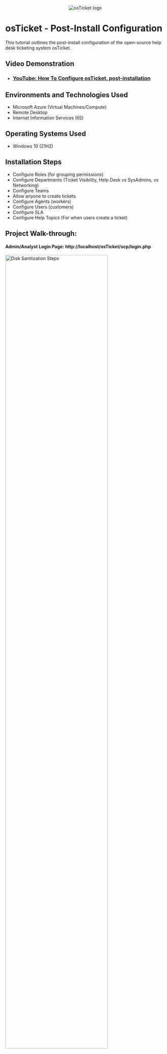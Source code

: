 <p align="center">
<img src="https://i.imgur.com/Clzj7Xs.png" alt="osTicket logo"/>
</p>

<h1>osTicket - Post-Install Configuration</h1>
This tutorial outlines the post-install configuration of the open-source help desk ticketing system osTicket.<br />


<h2>Video Demonstration</h2>

- ### [YouTube: How To Configure osTicket, post-installation](https://www.youtube.com)

<h2>Environments and Technologies Used</h2>

- Microsoft Azure (Virtual Machines/Compute)
- Remote Desktop
- Internet Information Services (IIS)

<h2>Operating Systems Used </h2>

- Windows 10</b> (21H2)

<h2>Installation Steps</h2>

- Configure Roles (for grouping permissions)
- Configure Departments (Ticket Visibility, Help Desk vs SysAdmins, vs Networking)
- Configure Teams
- Allow anyone to create tickets 
- Configure Agents (workers)
- Configure Users (customers)
- Configure SLA
- Configure Help Topics (For when users create a ticket)

<h2>Project Walk-through:</h2>

<h4>Admin/Analyst Login Page:     http://localhost/osTicket/scp/login.php </h4>

<p>
  <img src="https://i.imgur.com/Svhum4U.png" height="80%" width="80%" alt="Disk Sanitization Steps"/>
<p>
<br />

<h4>End Users osTicket URL:      http://localhost/osTicket </h4>

<p>
  <img src="https://i.imgur.com/siNMSH3.png" height="80%" width="80%" alt="Disk Sanitization Steps"/>
<p>
<br />
  
<h4>Acknowledge Agent Panel vs Admin Panel</h4>
<p>
  <img src="https://i.imgur.com/iUzb0qq.png" height="80%" width="80%" alt="Disk Sanitization Steps"/>
  <img src="https://i.imgur.com/MIsuJ4f.png" height="80%" width="80%" alt="Disk Sanitization Steps"/>
<p>
<br />
  
<h4>Configure Roles (for grouping permissions)</h4>

- Admin Panel -> Agents -> Roles
    - Supreme Admin

<p>
  <img src="https://i.imgur.com/Sc5Y8gr.png" height="80%" width="80%" alt="Disk Sanitization Steps"/>
  <img src="https://i.imgur.com/Th7Ca2I.png" height="80%" width="80%" alt="Disk Sanitization Steps"/>
  <img src="https://i.imgur.com/q547YJ2.png" height="80%" width="80%" alt="Disk Sanitization Steps"/>
  <img src="https://i.imgur.com/VmzPYet.png" height="80%" width="80%" alt="Disk Sanitization Steps"/>
  <img src="https://i.imgur.com/8BghBkL.png" height="80%" width="80%" alt="Disk Sanitization Steps"/>
  <img src="https://i.imgur.com/QE5TKro.png" height="80%" width="80%" alt="Disk Sanitization Steps"/>
<p>
<br />

<h4>Configure Departments (Ticket Visibility, Help Desk vs SysAdmins, vs Networking)</h4>

- Admin Panel -> Agents -> Departments
    - SysAdmins

<p>
  <img src="https://i.imgur.com/jjGXKo3.png" height="80%" width="80%" alt="Disk Sanitization Steps"/>
  <img src="https://i.imgur.com/Cu6LNhp.png" height="80%" width="80%" alt="Disk Sanitization Steps"/>
  <img src="https://i.imgur.com/6iMtkEM.png" height="80%" width="80%" alt="Disk Sanitization Steps"/>
<p>
<br />

<h4>Configure Teams</h4>

- Admin Panel -> Agents -> Teams (Pull Agents from different Departments)
    - Online Banking

<p>
  <img src="https://i.imgur.com/EtOR2ge.png" height="80%" width="80%" alt="Disk Sanitization Steps"/>
  <img src="https://i.imgur.com/mACxyAq.png" height="80%" width="80%" alt="Disk Sanitization Steps"/>
  <img src="https://i.imgur.com/mjBcvAK.png" height="80%" width="80%" alt="Disk Sanitization Steps"/>
<p>
<br />

<h4>Allow anyone to create tickets</h4>

- Admin Panel -> Settings -> User Settings (UNCHECK: unregistered users can create tickets)
    - Registration Required: Require registration and login to create tickets

<p>
  <img src="https://i.imgur.com/XBjJWQq.png" height="80%" width="80%" alt="Disk Sanitization Steps"/>
<p>
<br />

<h4>Configure Agents (workers)</h4>

- Admin Panel -> Agents -> Add New
    - Jane (Dept: SysAdmins)
    - John (Dept: Support)

<p>
  <img src="https://i.imgur.com/m0chQA7.png" height="80%" width="80%" alt="Disk Sanitization Steps"/>
  <img src="https://i.imgur.com/DUUnjqP.png" height="80%" width="80%" alt="Disk Sanitization Steps"/>
  <img src="https://i.imgur.com/1kLtdrs.png" height="80%" width="80%" alt="Disk Sanitization Steps"/>
  <img src="https://i.imgur.com/CJWx4VS.png" height="80%" width="80%" alt="Disk Sanitization Steps"/>
  <img src="https://i.imgur.com/At0fdHK.png" height="80%" width="80%" alt="Disk Sanitization Steps"/>
  <img src="https://i.imgur.com/HKRMZai.png" height="80%" width="80%" alt="Disk Sanitization Steps"/>
  <img src="https://i.imgur.com/GTRPftt.png" height="80%" width="80%" alt="Disk Sanitization Steps"/>
<p>
<br />

<h4>Configure Users (customers)</h4>

- Agent Panel -> Users -> Add New
    - Karen
    - Ken

<p>
  <img src="https://i.imgur.com/bMurkiz.png" height="80%" width="80%" alt="Disk Sanitization Steps"/>
  <img src="https://i.imgur.com/oKAQmHg.png" height="80%" width="80%" alt="Disk Sanitization Steps"/>
<p>
<br />

<h4>Configure SLA</h4>

- Admin Panel -> Manage -> SLA
    - Sev-A (Grace Period: 1 hour, Schedule: 24/7)
    - Sev-B (Grace Period: 4 hours, Schedule: 24/7)
    - Sev-C (Grace Period: 8 hours, Business Hours)

<p>
  <img src="https://i.imgur.com/BeV5CNT.png" height="80%" width="80%" alt="Disk Sanitization Steps"/>
  <img src="https://i.imgur.com/WrKN8qa.png" height="80%" width="80%" alt="Disk Sanitization Steps"/>
  <img src="https://i.imgur.com/q5pHGPQ.png" height="80%" width="80%" alt="Disk Sanitization Steps"/>
  <img src="https://i.imgur.com/VjqP1cS.png" height="80%" width="80%" alt="Disk Sanitization Steps"/>
  <img src="https://i.imgur.com/wSPHw0a.png" height="80%" width="80%" alt="Disk Sanitization Steps"/>
<p>
<br />

<h4>Configure Help Topics (For when users create a ticket)</h4>
- Admin Panel -> Manage -> Help Topics
    - Business Critical Outage
    - Personal Computer Issues
    - Equipment Request
    - Password Reset
    - Other

<p>
  <img src="https://i.imgur.com/cY9YsUL.png" height="80%" width="80%" alt="Disk Sanitization Steps"/>
  <img src="https://i.imgur.com/45FfhfR.png" height="80%" width="80%" alt="Disk Sanitization Steps"/>
  <img src="https://i.imgur.com/ZgPTW6M.png" height="80%" width="80%" alt="Disk Sanitization Steps"/>
  <img src="https://i.imgur.com/ZgPTW6M.png" height="80%" width="80%" alt="Disk Sanitization Steps"/>
  <img src="https://i.imgur.com/58X5iFJ.png" height="80%" width="80%" alt="Disk Sanitization Steps"/>
  <img src="https://i.imgur.com/EAr3vkh.png" height="80%" width="80%" alt="Disk Sanitization Steps"/>
<p>
<br />

  [Continue Here](https://github.com/niiobdavid/ticket-lifecycle)
